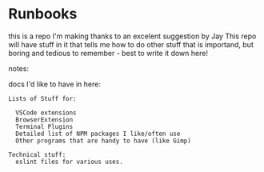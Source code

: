 # Runbooks
this is a repo I'm making thanks to an excelent suggestion by Jay
This repo will have stuff in it that tells me how to do other stuff that is importand, but boring and tedious to remember - best to write it down here!

notes:

  docs I'd like to have in here:

    Lists of Stuff for:

      VSCode extensions
      BrowserExtension
      Terminal Plugins
      Detailed list of NPM packages I like/often use
      Other programs that are handy to have (like Gimp)
    
    Technical stuff:
      eslint files for various uses.
    